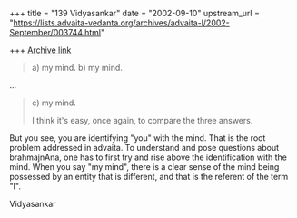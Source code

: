 +++
title = "139 Vidyasankar"
date = "2002-09-10"
upstream_url = "https://lists.advaita-vedanta.org/archives/advaita-l/2002-September/003744.html"

+++
[Archive link](https://lists.advaita-vedanta.org/archives/advaita-l/2002-September/003744.html)

>a) my mind.
>b) my mind.
>
...
>c) my mind.
>
>I think it's easy, once again, to compare the three
>answers.
>

But you see, you are identifying "you" with the mind. That is the root
problem addressed in advaita. To understand and pose questions about
brahmajnAna, one has to first try and rise above the identification with
the mind. When you say "my mind", there is a clear sense of the mind being
possessed by an entity that is different, and that is the referent of the
term "I".

Vidyasankar

